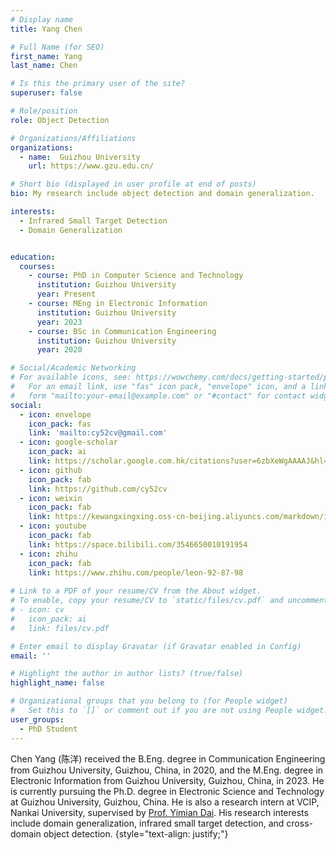 ```yaml
---
# Display name
title: Yang Chen

# Full Name (for SEO)
first_name: Yang
last_name: Chen

# Is this the primary user of the site?
superuser: false

# Role/position
role: Object Detection

# Organizations/Affiliations
organizations:
  - name:  Guizhou University
    url: https://www.gzu.edu.cn/

# Short bio (displayed in user profile at end of posts)
bio: My research include object detection and domain generalization.

interests:
  - Infrared Small Target Detection
  - Domain Generalization


education:
  courses:
    - course: PhD in Computer Science and Technology
      institution: Guizhou University
      year: Present
    - course: MEng in Electronic Information
      institution: Guizhou University
      year: 2023
    - course: BSc in Communication Engineering
      institution: Guizhou University
      year: 2020

# Social/Academic Networking
# For available icons, see: https://wowchemy.com/docs/getting-started/page-builder/#icons
#   For an email link, use "fas" icon pack, "envelope" icon, and a link in the
#   form "mailto:your-email@example.com" or "#contact" for contact widget.
social:
  - icon: envelope
    icon_pack: fas
    link: 'mailto:cy52cv@gmail.com'
  - icon: google-scholar
    icon_pack: ai
    link: https://scholar.google.com.hk/citations?user=6zbXeWgAAAAJ&hl=zh-CN
  - icon: github
    icon_pack: fab
    link: https://github.com/cy52cv
  - icon: weixin
    icon_pack: fab
    link: https://kewangxingxing.oss-cn-beijing.aliyuncs.com/markdown/image-20250621092200541.png
  - icon: youtube
    icon_pack: fab
    link: https://space.bilibili.com/3546650010191954
  - icon: zhihu
    icon_pack: fab
    link: https://www.zhihu.com/people/leon-92-87-98
    
# Link to a PDF of your resume/CV from the About widget.
# To enable, copy your resume/CV to `static/files/cv.pdf` and uncomment the lines below.
# - icon: cv
#   icon_pack: ai
#   link: files/cv.pdf

# Enter email to display Gravatar (if Gravatar enabled in Config)
email: ''

# Highlight the author in author lists? (true/false)
highlight_name: false

# Organizational groups that you belong to (for People widget)
#   Set this to `[]` or comment out if you are not using People widget.
user_groups:
  - PhD Student
---
```


Chen Yang (陈洋) received the B.Eng. degree in Communication Engineering from Guizhou University, Guizhou, China, in 2020, and the M.Eng. degree in Electronic Information from Guizhou University, Guizhou, China, in 2023. He is currently pursuing the Ph.D. degree in Electronic Science and Technology at Guizhou University, Guizhou, China. He is also a research intern at VCIP, Nankai University, supervised by [Prof. Yimian Dai](https://grokcv.ai/). His research interests include domain generalization, infrared small target detection, and cross-domain object detection.
{style="text-align: justify;"}
